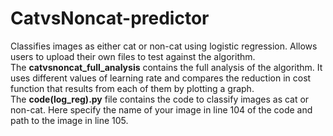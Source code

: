 # CatvsNoncat-predictor
Classifies images as either cat or non-cat using logistic regression. Allows users to upload their own files to test against the algorithm.\
The **catvsnoncat_full_analysis** contains the full analysis of the algorithm. It uses different values of learning rate and compares the reduction in cost function that results from each of them by plotting a graph.\
The **code(log_reg).py** file contains the code to classify images as cat or non-cat. Here specify the name of your image in line 104 of the code and path to the image in line 105.
